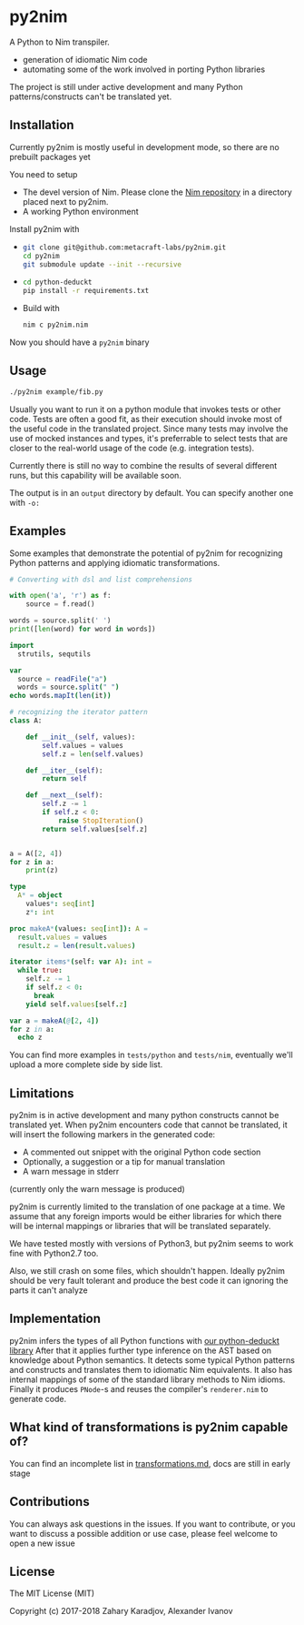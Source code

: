# py2nim

A Python to Nim transpiler.

* generation of idiomatic Nim code
* automating some of the work involved in porting Python libraries

The project is still under active development and many Python patterns/constructs can't be translated yet.

## Installation

Currently py2nim is mostly useful in development mode, so there are no prebuilt packages yet

You need to setup

* The devel version of Nim. Please clone the [Nim repository](https://github.com/nim-lang/nim/) in a directory placed next to py2nim.
* A working Python environment

Install py2nim with

*
  ```bash
  git clone git@github.com:metacraft-labs/py2nim.git
  cd py2nim
  git submodule update --init --recursive
  ```

*
   ```bash
   cd python-deduckt
   pip install -r requirements.txt
   ```

* Build with

   ```bash
   nim c py2nim.nim
   ```

Now you should have a `py2nim` binary

## Usage

```bash
./py2nim example/fib.py
```

Usually you want to run it on a python module that invokes tests or other code.
Tests are often a good fit, as their execution should invoke most of the useful
code in the translated project. Since many tests may involve the use of mocked
instances and types, it's preferrable to select tests that are closer to the
real-world usage of the code (e.g. integration tests).

Currently there is still no way to combine the results of several different runs,
but this capability will be available soon.

The output is in an `output` directory by default.
You can specify another one with `-o:`

## Examples

Some examples that demonstrate the potential of py2nim for recognizing
Python patterns and applying idiomatic transformations.

```python
# Converting with dsl and list comprehensions

with open('a', 'r') as f:
    source = f.read()

words = source.split(' ')
print([len(word) for word in words])
```

```nim
import
  strutils, sequtils

var
  source = readFile("a")
  words = source.split(" ")
echo words.mapIt(len(it))
```

```python
# recognizing the iterator pattern
class A:

    def __init__(self, values):
        self.values = values
        self.z = len(self.values)

    def __iter__(self):
        return self

    def __next__(self):
        self.z -= 1
        if self.z < 0:
            raise StopIteration()
        return self.values[self.z]


a = A([2, 4])
for z in a:
    print(z)
```

```nim
type
  A* = object
    values*: seq[int]
    z*: int

proc makeA*(values: seq[int]): A =
  result.values = values
  result.z = len(result.values)

iterator items*(self: var A): int =
  while true:
    self.z -= 1
    if self.z < 0:
      break
    yield self.values[self.z]

var a = makeA(@[2, 4])
for z in a:
  echo z
```

You can find more examples in `tests/python` and `tests/nim`, eventually we'll upload a more complete
side by side list.

## Limitations

py2nim is in active development and many python constructs cannot be translated yet.
When py2nim encounters code that cannot be translated, it will insert the following markers in the generated code:

* A commented out snippet with the original Python code section
* Optionally, a suggestion or a tip for manual translation
* A warn message in stderr

(currently only the warn message is produced)

py2nim is currently limited to the translation of one package at a time. We assume
that any foreign imports would be either libraries for which there will be internal
mappings or libraries that will be translated separately.

We have tested mostly with versions of Python3, but py2nim seems to work fine with
Python2.7 too.

Also, we still crash on some files, which shouldn't happen. Ideally py2nim should be very fault tolerant and
produce the best code it can ignoring the parts it can't analyze

## Implementation

py2nim infers the types of all Python functions with [our python-deduckt library](https://github.com/metacraft-labs/python-deduckt)
After that it applies further type inference on the AST based on knowledge about Python semantics.
It detects some typical Python patterns and constructs and translates them to idiomatic Nim equivalents.
It also has internal mappings of some of the standard library methods to Nim idioms.
Finally it produces `PNode`-s and reuses the compiler's `renderer.nim` to generate code.

## What kind of transformations is py2nim capable of?

You can find an incomplete list in [transformations.md](transformations.md), docs are still in early stage


## Contributions

You can always ask questions in the issues. If you want to contribute, or you want to discuss a possible addition or use case,
please feel welcome to open a new issue

## License

The MIT License (MIT)

Copyright (c) 2017-2018 Zahary Karadjov, Alexander Ivanov

